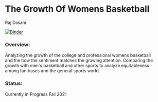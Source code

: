 # The Growth Of Womens Basketball

Raj Dasani

[![Binder](https://mybinder.org/badge_logo.svg)](https://mybinder.org/v2/gh/rajrdasani/TheGrowthOfWomensBasketball/tree/main/master)

### Overview:
Analyzing the growth of the college and professional womens basketball and the how the sentiment matches the growing attention. Comparing the growth with men's basketball and other sports to analyze equitableness among fan bases and the general sports world.

### Status:
Currently in Progress Fall 2021
